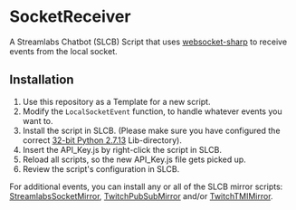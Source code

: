 # SocketReceiver

A Streamlabs Chatbot (SLCB) Script that uses [websocket-sharp](https://github.com/sta/websocket-sharp) to receive events from the local socket.

## Installation

1. Use this repository as a Template for a new script.
2. Modify the `LocalSocketEvent` function, to handle whatever events you want to.
3. Install the script in SLCB. (Please make sure you have configured the correct [32-bit Python 2.7.13](https://www.python.org/ftp/python/2.7.13/python-2.7.13.msi) Lib-directory).
4. Insert the API_Key.js by right-click the script in SLCB.
5. Reload all scripts, so the new API_Key.js file gets picked up.
6. Review the script's configuration in SLCB.

For additional events, you can install any or all of the SLCB mirror scripts: [StreamlabsSocketMirror](https://github.com/nossebro/StreamlabsSocketMirror), [TwitchPubSubMirror](https://github.com/nossebro/TwitchPubSubMirror) and/or [TwitchTMIMirror](https://github.com/nossebro/TwitchTMIMirror).
